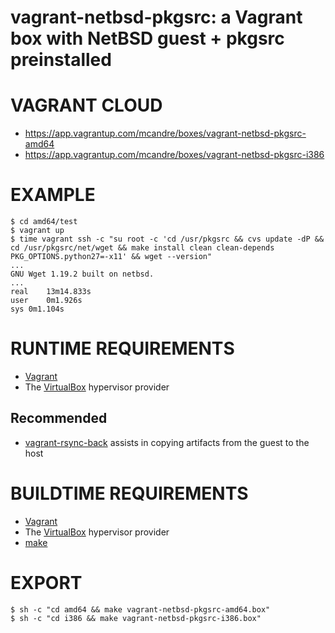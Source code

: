 # vagrant-netbsd-pkgsrc: a Vagrant box with NetBSD guest + pkgsrc preinstalled

# VAGRANT CLOUD

* https://app.vagrantup.com/mcandre/boxes/vagrant-netbsd-pkgsrc-amd64
* https://app.vagrantup.com/mcandre/boxes/vagrant-netbsd-pkgsrc-i386

# EXAMPLE

```console
$ cd amd64/test
$ vagrant up
$ time vagrant ssh -c "su root -c 'cd /usr/pkgsrc && cvs update -dP && cd /usr/pkgsrc/net/wget && make install clean clean-depends PKG_OPTIONS.python27=-x11' && wget --version"
...
GNU Wget 1.19.2 built on netbsd.
...
real	13m14.833s
user	0m1.926s
sys	0m1.104s
```

# RUNTIME REQUIREMENTS

* [Vagrant](https://www.vagrantup.com)
* The [VirtualBox](https://www.virtualbox.org) hypervisor provider

## Recommended

* [vagrant-rsync-back](https://github.com/smerrill/vagrant-rsync-back) assists in copying artifacts from the guest to the host

# BUILDTIME REQUIREMENTS

* [Vagrant](https://www.vagrantup.com)
* The [VirtualBox](https://www.virtualbox.org) hypervisor provider
* [make](https://www.gnu.org/software/make/)

# EXPORT

```console
$ sh -c "cd amd64 && make vagrant-netbsd-pkgsrc-amd64.box"
$ sh -c "cd i386 && make vagrant-netbsd-pkgsrc-i386.box"
```
